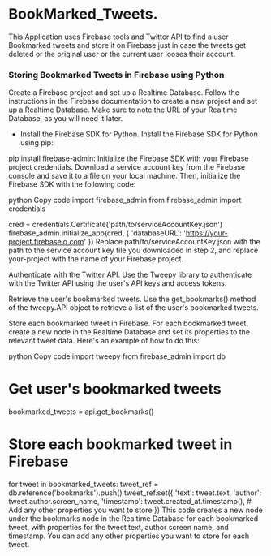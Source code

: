 # BookMarked_Tweets.
This Application uses Firebase tools and Twitter API to find a user Bookmarked tweets and store it on Firebase just in case the tweets get deleted or the original user or the current user looses their account.
### Storing Bookmarked Tweets in Firebase using Python
Create a Firebase project and set up a Realtime Database. Follow the instructions in the Firebase documentation to create a new project and set up a Realtime Database. Make sure to note the URL of your Realtime Database, as you will need it later.

- Install the Firebase SDK for Python. Install the Firebase SDK for Python using pip:



pip install firebase-admin: 
Initialize the Firebase SDK with your Firebase project credentials. Download a service account key from the Firebase console and save it to a file on your local machine. Then, initialize the Firebase SDK with the following code:

python
Copy code
import firebase_admin
from firebase_admin import credentials

cred = credentials.Certificate('path/to/serviceAccountKey.json')
firebase_admin.initialize_app(cred, {
    'databaseURL': 'https://your-project.firebaseio.com'
})
Replace path/to/serviceAccountKey.json with the path to the service account key file you downloaded in step 2, and replace your-project with the name of your Firebase project.

Authenticate with the Twitter API. Use the Tweepy library to authenticate with the Twitter API using the user's API keys and access tokens.

Retrieve the user's bookmarked tweets. Use the get_bookmarks() method of the tweepy.API object to retrieve a list of the user's bookmarked tweets.

Store each bookmarked tweet in Firebase. For each bookmarked tweet, create a new node in the Realtime Database and set its properties to the relevant tweet data. Here's an example of how to do this:

python
Copy code
import tweepy
from firebase_admin import db

# Get user's bookmarked tweets
bookmarked_tweets = api.get_bookmarks()

# Store each bookmarked tweet in Firebase
for tweet in bookmarked_tweets:
    tweet_ref = db.reference('bookmarks').push()
    tweet_ref.set({
        'text': tweet.text,
        'author': tweet.author.screen_name,
        'timestamp': tweet.created_at.timestamp(),
        # Add any other properties you want to store
    })
This code creates a new node under the bookmarks node in the Realtime Database for each bookmarked tweet, with properties for the tweet text, author screen name, and timestamp. You can add any other properties you want to store for each tweet.
